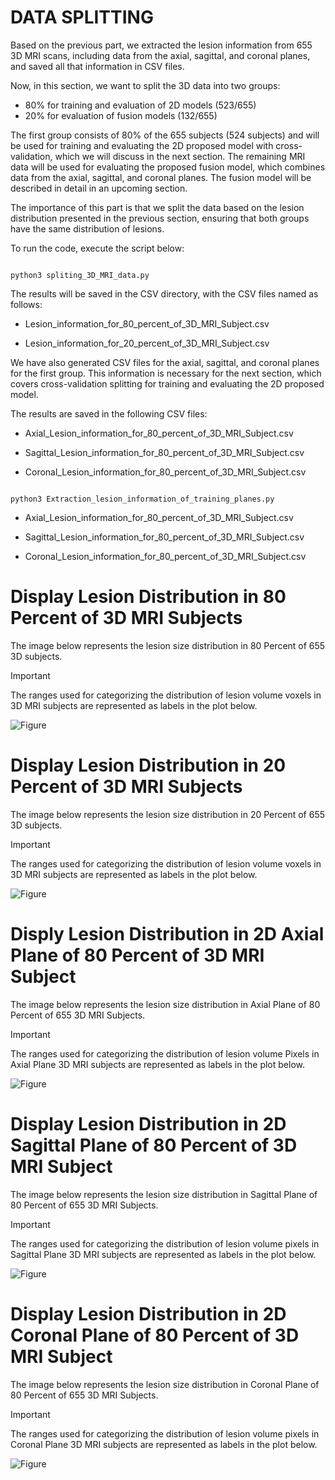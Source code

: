 # DATA SPLITTING 

Based on the previous part, we extracted the lesion information from 655 3D MRI scans, including data from the axial, sagittal, and coronal planes, and saved all that information in CSV files.

Now, in this section, we want to split the 3D data into two groups:

- 80% for training and evaluation of 2D models (523/655)
- 20% for evaluation of fusion models (132/655)

The first group consists of 80% of the 655 subjects (524 subjects) and will be used for training and evaluating the 2D proposed model with cross-validation, which we will discuss in the next section. The remaining MRI data will be used for evaluating the proposed fusion model, which combines data from the axial, sagittal, and coronal planes. The fusion model will be described in detail in an upcoming section.

The importance of this part is that we split the data based on the lesion distribution presented in the previous section, ensuring that both groups have the same distribution of lesions.

To run the code, execute the script below:

``` 

python3 spliting_3D_MRI_data.py 

```

The results will be saved in the CSV directory, with the CSV files named as follows:

- Lesion_information_for_80_percent_of_3D_MRI_Subject.csv

- Lesion_information_for_20_percent_of_3D_MRI_Subject.csv




We have also generated CSV files for the axial, sagittal, and coronal planes for the first group. This information is necessary for the next section, which covers cross-validation splitting for training and evaluating the 2D proposed model.


The results are saved in the following CSV files:

- Axial_Lesion_information_for_80_percent_of_3D_MRI_Subject.csv

- Sagittal_Lesion_information_for_80_percent_of_3D_MRI_Subject.csv

- Coronal_Lesion_information_for_80_percent_of_3D_MRI_Subject.csv



``` 

python3 Extraction_lesion_information_of_training_planes.py

```

- Axial_Lesion_information_for_80_percent_of_3D_MRI_Subject.csv 

- Sagittal_Lesion_information_for_80_percent_of_3D_MRI_Subject.csv

- Coronal_Lesion_information_for_80_percent_of_3D_MRI_Subject.csv




# Display Lesion Distribution in 80 Percent of 3D MRI Subjects

The image below represents the lesion size distribution in 80 Percent of  655 3D subjects.

> [!IMPORTANT]
> The ranges used for categorizing the distribution of lesion volume voxels in 3D MRI subjects are represented as labels in the plot below.


![Figure](./figures/Lesion_information_in_80_Percent_of_665_3D_Subjects.png) 



# Display Lesion Distribution in 20 Percent of 3D MRI Subjects

The image below represents the lesion size distribution in 20 Percent of  655 3D subjects.

> [!IMPORTANT]
> The ranges used for categorizing the distribution of lesion volume voxels in 3D MRI subjects are represented as labels in the plot below.

![Figure](./figures/Lesion_information_in_20_Percent_of_665_3D_Subjects.png)


# Disply Lesion Distribution in 2D Axial Plane of 80 Percent of 3D MRI Subject

The image below represents the lesion size distribution in Axial Plane of 80 Percent of 655 3D MRI Subjects.


> [!IMPORTANT]
> The ranges used for categorizing the distribution of lesion volume Pixels in Axial Plane 3D MRI subjects are represented as labels in the plot below.


![Figure](./figures/Lesion_information_in_Axial_Plane_of_80_Percent_of_665_3D_Subjects.png)

# Display Lesion Distribution in 2D Sagittal Plane of 80 Percent of 3D MRI Subject

The image below represents the lesion size distribution in Sagittal Plane of 80 Percent of 655 3D MRI Subjects.

> [!IMPORTANT]
> The ranges used for categorizing the distribution of lesion volume pixels in Sagittal Plane 3D MRI subjects are represented as labels in the plot below.


![Figure](./figures/Lesion_information_in_Sagittal_Plane_in_80_Percent_of_665_3D_Subjects.png)


# Display Lesion Distribution in 2D Coronal Plane of 80 Percent of 3D MRI Subject

The image below represents the lesion size distribution in Coronal Plane of 80 Percent of 655 3D MRI Subjects.

> [!IMPORTANT]
> The ranges used for categorizing the distribution of lesion volume pixels in Coronal Plane 3D MRI subjects are represented as labels in the plot below.


![Figure](./figures/Lesion_information_in_Coronal_Plane_of_80_Percent_of_665_3D_Subjects.png)

